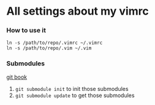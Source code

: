 # All settings about my vimrc

### How to use it
```
ln -s /path/to/repo/.vimrc ~/.vimrc
ln -s /path/to/repo/.vim ~/.vim
```

### Submodules
[git book](https://git-scm.com/book/zh-tw/v1/Git-工具-子模組-Submodules)
1. `git submodule init` to init those submodules
2. `git submodule update` to get those submodules
